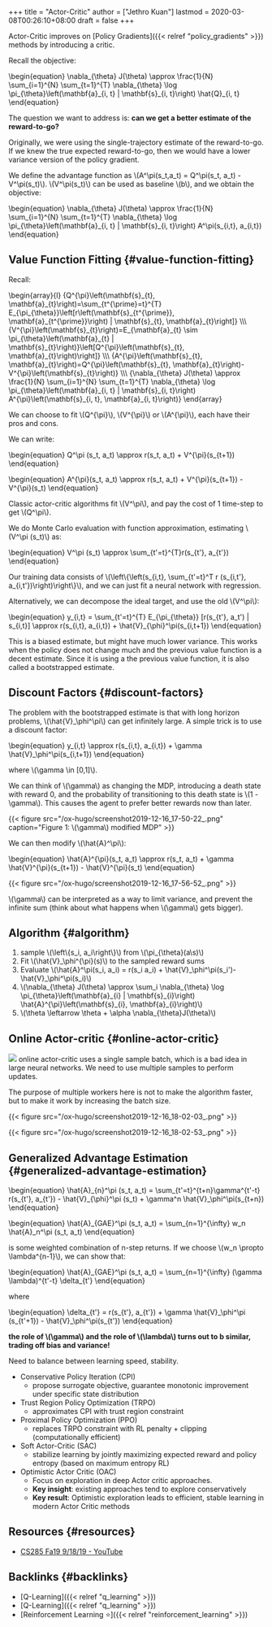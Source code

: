 +++
title = "Actor-Critic"
author = ["Jethro Kuan"]
lastmod = 2020-03-08T00:26:10+08:00
draft = false
+++

Actor-Critic improves on [Policy Gradients]({{< relref "policy_gradients" >}}) methods by introducing a
critic.

Recall the objective:

\begin{equation}
  \nabla\_{\theta} J(\theta) \approx \frac{1}{N} \sum\_{i=1}^{N} \sum\_{t=1}^{T} \nabla\_{\theta} \log \pi\_{\theta}\left(\mathbf{a}\_{i, t} | \mathbf{s}\_{i, t}\right) \hat{Q}\_{i, t}
\end{equation}

The question we want to address is: **can we get a better estimate of
the reward-to-go?**

Originally, we were using the single-trajectory estimate of the
reward-to-go. If we knew the true expected reward-to-go, then we would
have a lower variance version of the policy gradient.

We define the advantage function as \\(A^\pi(s\_t,a\_t) = Q^\pi(s\_t,
a\_t) - V^\pi(s\_t)\\). \\(V^\pi(s\_t)\\) can be used as baseline \\(b\\), and we
obtain the objective:

\begin{equation}
\nabla\_{\theta} J(\theta) \approx \frac{1}{N} \sum\_{i=1}^{N} \sum\_{t=1}^{T} \nabla\_{\theta} \log \pi\_{\theta}\left(\mathbf{a}\_{i, t} | \mathbf{s}\_{i, t}\right) A^\pi(s\_{i,t}, a\_{i,t})
\end{equation}


## Value Function Fitting {#value-function-fitting}

Recall:

\begin{array}{l}
  {Q^{\pi}\left(\mathbf{s}\_{t},
  \mathbf{a}\_{t}\right)=\sum\_{t^{\prime}=t}^{T}
  E\_{\pi\_{\theta}}\left[r\left(\mathbf{s}\_{t^{\prime}},
  \mathbf{a}\_{t^{\prime}}\right) | \mathbf{s}\_{t},
  \mathbf{a}\_{t}\right]} \\\\\\
  {V^{\pi}\left(\mathbf{s}\_{t}\right)=E\_{\mathbf{a}\_{t} \sim
  \pi\_{\theta}\left(\mathbf{a}\_{t} |
  \mathbf{s}\_{t}\right)}\left[Q^{\pi}\left(\mathbf{s}\_{t},
  \mathbf{a}\_{t}\right)\right]} \\\\\\
  {A^{\pi}\left(\mathbf{s}\_{t},
  \mathbf{a}\_{t}\right)=Q^{\pi}\left(\mathbf{s}\_{t},
  \mathbf{a}\_{t}\right)-V^{\pi}\left(\mathbf{s}\_{t}\right)} \\\\\\
  {\nabla\_{\theta} J(\theta) \approx \frac{1}{N} \sum\_{i=1}^{N}
  \sum\_{t=1}^{T} \nabla\_{\theta} \log \pi\_{\theta}\left(\mathbf{a}\_{i,
  t} | \mathbf{s}\_{i, t}\right) A^{\pi}\left(\mathbf{s}\_{i, t},
  \mathbf{a}\_{i, t}\right)}
\end{array}

We can choose to fit \\(Q^{\pi}\\), \\(V^{\pi}\\) or \\(A^{\pi}\\), each have
their pros and cons.

We can write:

\begin{equation}
  Q^\pi (s\_t, a\_t) \approx r(s\_t, a\_t) + V^{\pi}(s\_{t+1})
\end{equation}

\begin{equation}
  A^{\pi}(s\_t, a\_t) \approx r(s\_t, a\_t) + V^{\pi}(s\_{t+1}) - V^{\pi}(s\_t)
\end{equation}

Classic actor-critic algorithms fit \\(V^\pi\\), and pay the cost of 1
time-step to get \\(Q^\pi\\).

We do Monte Carlo evaluation with function approximation, estimating
\\(V^\pi (s\_t)\\) as:

\begin{equation}
  V^\pi (s\_t) \approx \sum\_{t'=t}^{T}r(s\_{t'}, a\_{t'})
\end{equation}

Our training data consists of \\(\left\\{\left(s\_{i,t}, \sum\_{t'=t}^T r
(s\_{i,t'}, a\_{i,t'})\right)\right\\}\\), and we can just fit a neural
network with regression.

Alternatively, we can decompose the ideal target, and use the old
\\(V^\pi\\):

\begin{equation}
  y\_{i,t} = \sum\_{t'=t}^{T} E\_{\pi\_{\theta}} [r(s\_{t'}, a\_t') |
  s\_{i,t}] \approx r(s\_{i,t}, a\_{i,t}) + \hat{V}\_{\phi}^\pi(s\_{i,t+1})
\end{equation}

This is a biased estimate, but might have much lower variance. This
works when the policy does not change much and the previous value
function is a decent estimate. Since it is using a the previous value
function, it is also called a bootstrapped estimate.


## Discount Factors {#discount-factors}

The problem with the bootstrapped estimate is that with long horizon
problems, \\(\hat{V}\_\phi^\pi\\) can get infinitely large. A simple trick
is to use a discount factor:

\begin{equation}
  y\_{i,t} \approx r(s\_{i,t}, a\_{i,t}) + \gamma \hat{V}\_\phi^\pi(s\_{i,t+1})
\end{equation}

where \\(\gamma \in [0,1]\\).

We can think of \\(\gamma\\) as changing the MDP, introducing a death
state with reward 0, and the probability of transitioning to this
death state is \\(1 - \gamma\\). This causes the agent to prefer better
rewards now than later.

{{< figure src="/ox-hugo/screenshot2019-12-16_17-50-22_.png" caption="Figure 1: \\(\gamma\\) modified MDP" >}}

We can then modify \\(\hat{A}^\pi\\):

\begin{equation}
  \hat{A}^{\pi}(s\_t, a\_t) \approx r(s\_t, a\_t) + \gamma \hat{V}^{\pi}(s\_{t+1}) - \hat{V}^{\pi}(s\_t)
\end{equation}

{{< figure src="/ox-hugo/screenshot2019-12-16_17-56-52_.png" >}}

\\(\gamma\\) can be interpreted as a way to limit variance, and prevent
the infinite sum (think about what happens when \\(\gamma\\) gets bigger).


## Algorithm {#algorithm}

1.  sample \\(\left\\{s\_i, a\_i\right\\}\\) from \\(\pi\_{\theta}(a\s)\\)
2.  Fit \\(\hat{V}\_\phi^{\pi}(s)\\) to the sampled reward sums
3.  Evaluate \\(\hat{A}^\pi(s\_i, a\_i) = r(s\_i a\_i) + \hat{V}\_\phi^\pi(s\_i')-\hat{V}\_\phi^\pi(s\_i)\\)
4.  \\(\nabla\_{\theta} J(\theta) \approx \sum\_i \nabla\_{\theta} \log \pi\_{\theta}\left(\mathbf{a}\_{i} | \mathbf{s}\_{i}\right) \hat{A}^{\pi}\left(\mathbf{s}\_{i},
       \mathbf{a}\_{i}\right)\\)
5.  \\(\theta \leftarrow \theta + \alpha \nabla\_{\theta}J(\theta)\\)


## Online Actor-critic {#online-actor-critic}

![](/ox-hugo/screenshot2019-12-16_18-02-09_.png)
online actor-critic uses a single sample batch, which is a bad idea in
large neural networks. We need to use multiple samples to perform
updates.

The purpose of multiple workers here is not to make the algorithm
faster, but to make it work by increasing the batch size.

{{< figure src="/ox-hugo/screenshot2019-12-16_18-02-03_.png" >}}

{{< figure src="/ox-hugo/screenshot2019-12-16_18-02-53_.png" >}}


## Generalized Advantage Estimation {#generalized-advantage-estimation}

\begin{equation}
  \hat{A}\_{n}^\pi (s\_t, a\_t) = \sum\_{t'=t}^{t+n}\gamma^{t'-t}
  r(s\_{t'}, a\_{t'}) - \hat{V}\_{\phi}^\pi (s\_t) + \gamma^n \hat{V}\_\phi^\pi(s\_{t+n})
\end{equation}

\begin{equation}
  \hat{A}\_{GAE}^\pi (s\_t, a\_t) = \sum\_{n=1}^{\infty} w\_n \hat{A}\_n^\pi
  (s\_t, a\_t)
\end{equation}

is some weighted combination of n-step returns. If we choose \\(w\_n
\propto \lambda^{n-1}\\), we can show that:

\begin{equation}
  \hat{A}\_{GAE}^\pi (s\_t, a\_t) = \sum\_{n=1}^{\infty} (\gamma
  \lambda)^{t'-t} \delta\_{t'}
\end{equation}

where

\begin{equation}
\delta\_{t'} = r(s\_{t'}, a\_{t'}) + \gamma \hat{V}\_\phi^\pi (s\_{t'+1}) - \hat{V}\_\phi^\pi(s\_{t'})
\end{equation}

**the role of \\(\gamma\\) and the role of \\(\lambda\\) turns out to b
similar, trading off bias and variance!**

Need to balance between learning speed, stability.

-   Conservative Policy Iteration (CPI)
    -   propose surrogate objective, guarantee monotonic improvement under
        specific state distribution
-   Trust Region Policy Optimization (TRPO)
    -   approximates CPI with trust region constraint
-   Proximal Policy Optimization (PPO)
    -   replaces TRPO constraint with RL penalty + clipping
        (computationally efficient)
-   Soft Actor-Critic (SAC)
    -   stabilize learning by jointly maximizing expected reward and
        policy entropy (based on maximum entropy RL)
-   Optimistic Actor Critic (OAC)
    -   Focus on exploration in deep Actor critic approaches.
    -   **Key insight**: existing approaches tend to explore conservatively
    -   **Key result**: Optimistic exploration leads to efficient, stable
        learning in modern Actor Critic methods


## Resources {#resources}

-   [CS285 Fa19 9/18/19 - YouTube](https://www.youtube.com/watch?v=EKqxumCuAAY&list=PLkFD6%5F40KJIwhWJpGazJ9VSj9CFMkb79A&index=7&t=0s)


## Backlinks {#backlinks}

-   [Q-Learning]({{< relref "q_learning" >}})
-   [Q-Learning]({{< relref "q_learning" >}})
-   [Reinforcement Learning ⭐]({{< relref "reinforcement_learning" >}})

